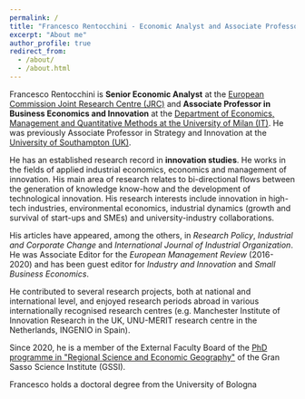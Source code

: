 ```yaml
---
permalink: /
title: "Francesco Rentocchini - Economic Analyst and Associate Professor"
excerpt: "About me"
author_profile: true
redirect_from: 
  - /about/
  - /about.html
---
```




Francesco Rentocchini is **Senior Economic Analyst** at the <a href="https://iri.jrc.ec.europa.eu/home/" target="_blank">European Commission Joint Research Centre (JRC)</a> and **Associate Professor in Business Economics and Innovation** at the <a href="https://eng.demm.unimi.it/ecm/home" target="_blank">Department of Economics,
Management and Quantitative Methods at the University of Milan (IT)</a>. He was previously Associate Professor in Strategy and Innovation at the <a href="https://www.southampton.ac.uk/" target="_blank">University of Southampton (UK)</a>.

He has an established research record in **innovation studies**. He works in the fields of applied industrial economics, economics and management of innovation.  His main area of research relates to bi-directional flows between the generation of knowledge know-how and the development of technological innovation. His research interests include innovation in high-tech industries, environmental economics, industrial dynamics (growth and survival of start-ups and SMEs) and university-industry collaborations.

His articles have appeared, among the others, in *Research Policy*, *Industrial and Corporate Change* and *International Journal of Industrial Organization*. He was Associate Editor for the *European Management Review* (2016-2020) and has been guest editor for *Industry and Innovation* and *Small Business Economics*.

He contributed to several research projects, both at national and international level, and enjoyed research periods abroad in various internationally recognised research centres (e.g. Manchester Institute of Innovation Research in the UK, UNU-MERIT research centre in the Netherlands, INGENIO in Spain).

Since 2020, he is a member of the External Faculty Board of the <a href="https://www.gssi.it/education/regional-science-economic-geography" target="_blank"> PhD programme in "Regional Science and Economic Geography"</a> of the Gran Sasso Science Institute (GSSI).

Francesco holds a doctoral degree from the University of Bologna
